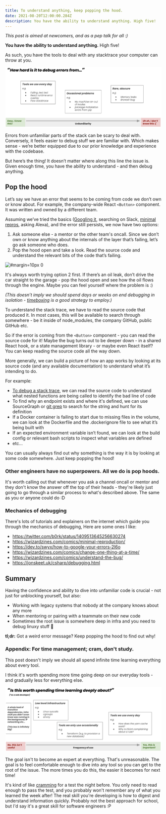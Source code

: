 ```yaml
---
title: To understand anything, keep popping the hood.
date: 2021-08-20T12:00:00.284Z
description: You have the ability to understand anything. High five!
---
```


_This post is aimed at newcomers, and as a pep talk for all :)_

**You have the ability to understand anything.** High five!

As such, you have the tools to deal with any stacktrace your computer can throw
at you.

![](./how_hard.png '#margin=20px 0')

Errors from unfamiliar parts of the stack can be scary to deal with. Conversely,
it feels easier to debug stuff we are familiar with. Which makes sense - we’re
better equipped due to our prior knowledge and experience with the codebase.

But here’s the thing! It doesn’t matter where along this line the issue is. Given
enough time, you have the ability to understand - and then debug anything.

## Pop the hood

Let’s say we have an error that seems to be coming from code we don’t own or know
about. For example, the company-wide React `<Button>` component. It was written
and owned by a different team.

Assuming we’ve tried the basics ([Googling it][google-errors], searching on
Slack, [minimal repros][minimal-repro], asking Alexa), and the error still
persists, we now have two options:

[google-errors]: https://dev.to/swyx/how-to-google-your-errors-2l6o
[minimal-repro]: https://stackoverflow.com/help/minimal-reproducible-example

1. Ask someone else - a mentor or the other team's oncall. Since we don’t own or
   know anything about the internals of the layer that’s failing, let’s go ask
   someone who does.
2. Pop the hood open and take a look. Read the source code and understand the
   relevant bits of the code that’s failing.

![](./hood.gif '#margin=10px 0')

It's always worth trying option 2 first. If there’s an oil leak, don’t drive the
car straight to the garage - pop the hood open and see how the oil flows through
the engine. Maybe you can feel yourself where the problem is :)

_(This doesn’t imply we should spend days or weeks on end debugging in isolation -
[timeboxing](https://en.wikipedia.org/wiki/Timeboxing) is a good strategy to
employ.)_

To understand the stack trace, we have to read the source code that produced it.
In most cases, this will be available to search through somewhere - be it inside
of node_modules, the company GitHub, public GitHub etc.

So if the error is coming from the `<Button>` component - you can read the source
code for it! Maybe the bug turns out to be deeper down - in a shared React hook,
or a state management library - or maybe even React itself? You can keep reading
the source code all the way down.

More generally, we can build a picture of how an app works by looking at its
source code (and any available documentation) to understand what it’s intending
to do.

For example:

- [To debug a stack trace][debug-stack-trace], we can read the source code to
  understand what nested functions are being called to identify the bad line of
  code
- To find why an endpoint exists and where it's defined, we can use SourceGraph
  or [git grep](https://git-scm.com/docs/git-grep) to search for the string and
  hunt for its definition
- If a Docker container is failing to start due to missing files in the volume,
  we can look at the Dockerfile and the .dockerignore file to see what it’s being
  built with
- If an expected environment variable isn’t found, we can look at the build
  config or relevant bash scripts to inspect what variables are defined
- etc...

[debug-stack-trace]: https://www.scalyr.com/blog/javascript-stack-trace-understanding-it-and-using-it-to-debug/

You can usually always find out why something is the way it is by looking at
some code somewhere. Just keep popping the hood!

### Other engineers have no superpowers. All we do is pop hoods.

It's worth calling out that whenever you ask a channel oncall or mentor and they
don't know the answer off the top of their heads - they're likely just going to
go through a similar process to what's described above. The same as you or anyone
could do :D

### Mechanics of debugging

There's lots of tutorials and explainers on the internet which guide you through the mechanics of debugging, Here are some ones I like:

- <https://twitter.com/b0rk/status/1409513645256630274>
- <https://wizardzines.com/comics/minimal-reproduction/>
- <https://dev.to/swyx/how-to-google-your-errors-2l6o>
- <https://wizardzines.com/comics/change-one-thing-at-a-time/>
- <https://wizardzines.com/comics/understand-the-bug/>
- <https://jonskeet.uk/csharp/debugging.html>

## Summary

Having the confidence and ability to dive into unfamiliar code is crucial - not
just for unblocking yourself, but also:

- Working with legacy systems that nobody at the company knows about any more
- When mentoring or pairing with a teammate on their new code
- Sometimes the root issue is somewhere deep in infra and you need to debug
  linuxy stuff 😬

**tl;dr:** Got a weird error message? Keep popping the hood to find out why!

### Appendix: For time management; cram, don't study.

This post doesn't imply we should all spend infinite time learning everything
about every tool.

I think it's worth spending more time going deep on our everyday tools - and
gradually less for everything else.

![](./worth_time.png '#margin=20px 0')

The goal isn't to become an expert at everything. That's unreasonable. The goal
is to feel comfortable enough to dive into any tool so you can get to the root of
the issue. The more times you do this, the easier it becomes for next time!

It's kind of like [cramming][cramming] for a test the night before. You only need
to read enough to pass the test, and you probably won't remember any of what you
learned the week after! The real skill you're developing is how to digest and
understand information quickly. Probably not the best approach for school, but
I'd say it's a great skill for software engineers :P

[cramming]: https://en.wikipedia.org/wiki/Cramming_(education)